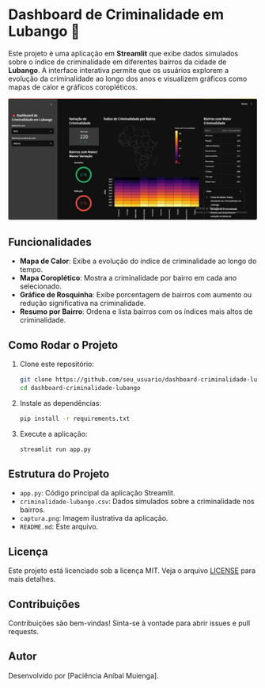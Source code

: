 
# Dashboard de Criminalidade em Lubango 🚨

Este projeto é uma aplicação em **Streamlit** que exibe dados simulados sobre o índice de criminalidade em diferentes bairros da cidade de **Lubango**. A interface interativa permite que os usuários explorem a evolução da criminalidade ao longo dos anos e visualizem gráficos como mapas de calor e gráficos coropléticos.

![Captura de Tela](captura.png)

## Funcionalidades
- **Mapa de Calor**: Exibe a evolução do índice de criminalidade ao longo do tempo.
- **Mapa Coroplético**: Mostra a criminalidade por bairro em cada ano selecionado.
- **Gráfico de Rosquinha**: Exibe porcentagem de bairros com aumento ou redução significativa na criminalidade.
- **Resumo por Bairro**: Ordena e lista bairros com os índices mais altos de criminalidade.

## Como Rodar o Projeto
1. Clone este repositório:
    ```bash
    git clone https://github.com/seu_usuario/dashboard-criminalidade-lubango.git
    cd dashboard-criminalidade-lubango
    ```
2. Instale as dependências:
    ```bash
    pip install -r requirements.txt
    ```
3. Execute a aplicação:
    ```bash
    streamlit run app.py
    ```

## Estrutura do Projeto
- `app.py`: Código principal da aplicação Streamlit.
- `criminalidade-lubango.csv`: Dados simulados sobre a criminalidade nos bairros.
- `captura.png`: Imagem ilustrativa da aplicação.
- `README.md`: Este arquivo.

## Licença
Este projeto está licenciado sob a licença MIT. Veja o arquivo [LICENSE](LICENSE) para mais detalhes.

## Contribuições
Contribuições são bem-vindas! Sinta-se à vontade para abrir issues e pull requests.

## Autor
Desenvolvido por [Paciência Aníbal Muienga].
